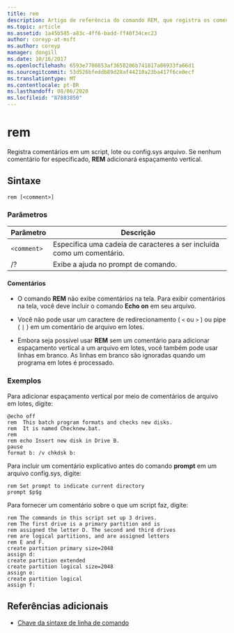 ```yaml
---
title: rem
description: Artigo de referência do comando REM, que registra os comentários em um script, lote ou config.sys arquivo.
ms.topic: article
ms.assetid: 1a45b585-a83c-4ff6-badd-ff40f34cec23
author: coreyp-at-msft
ms.author: coreyp
manager: dongill
ms.date: 10/16/2017
ms.openlocfilehash: 6593e7700853af3658206b741817a86933fa66d1
ms.sourcegitcommit: 53d526bfeddb89d28af44210a23ba417f6ce0ecf
ms.translationtype: MT
ms.contentlocale: pt-BR
ms.lasthandoff: 08/06/2020
ms.locfileid: "87883850"
---
```

# <a name="rem"></a>rem

Registra comentários em um script, lote ou config.sys arquivo. Se nenhum comentário for especificado, **REM** adicionará espaçamento vertical.

## <a name="syntax"></a>Sintaxe

```
rem [<comment>]
```

### <a name="parameters"></a>Parâmetros

| Parâmetro | Descrição |
|--|--|
| `<comment>` | Especifica uma cadeia de caracteres a ser incluída como um comentário. |
| /? | Exibe a ajuda no prompt de comando. |

#### <a name="remarks"></a>Comentários

- O comando **REM** não exibe comentários na tela. Para exibir comentários na tela, você deve incluir o comando **Echo on** em seu arquivo.

- Você não pode usar um caractere de redirecionamento ( `<` ou `>` ) ou pipe ( `|` ) em um comentário de arquivo em lotes.

- Embora seja possível usar **REM** sem um comentário para adicionar espaçamento vertical a um arquivo em lotes, você também pode usar linhas em branco. As linhas em branco são ignoradas quando um programa em lotes é processado.

### <a name="examples"></a>Exemplos

Para adicionar espaçamento vertical por meio de comentários de arquivo em lotes, digite:

```
@echo off
rem  This batch program formats and checks new disks.
rem  It is named Checknew.bat.
rem
rem echo Insert new disk in Drive B.
pause
format b: /v chkdsk b:
```

Para incluir um comentário explicativo antes do comando **prompt** em um arquivo config.sys, digite:

```
rem Set prompt to indicate current directory
prompt $p$g
```

Para fornecer um comentário sobre o que um script faz, digite:

```
rem The commands in this script set up 3 drives.
rem The first drive is a primary partition and is
rem assigned the letter D. The second and third drives
rem are logical partitions, and are assigned letters
rem E and F.
create partition primary size=2048
assign d:
create partition extended
create partition logical size=2048
assign e:
create partition logical
assign f:
```

## <a name="additional-references"></a>Referências adicionais

- [Chave da sintaxe de linha de comando](command-line-syntax-key.md)